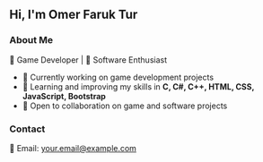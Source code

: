 ## Hi, I'm Omer Faruk Tur  

### About Me  
🔹 Game Developer | 🔹 Software Enthusiast  

- 🔹 Currently working on game development projects  
- 🔹 Learning and improving my skills in **C, C#, C++, HTML, CSS, JavaScript, Bootstrap**  
- 🔹 Open to collaboration on game and software projects  

### Contact  
📧 Email: your.email@example.com  
